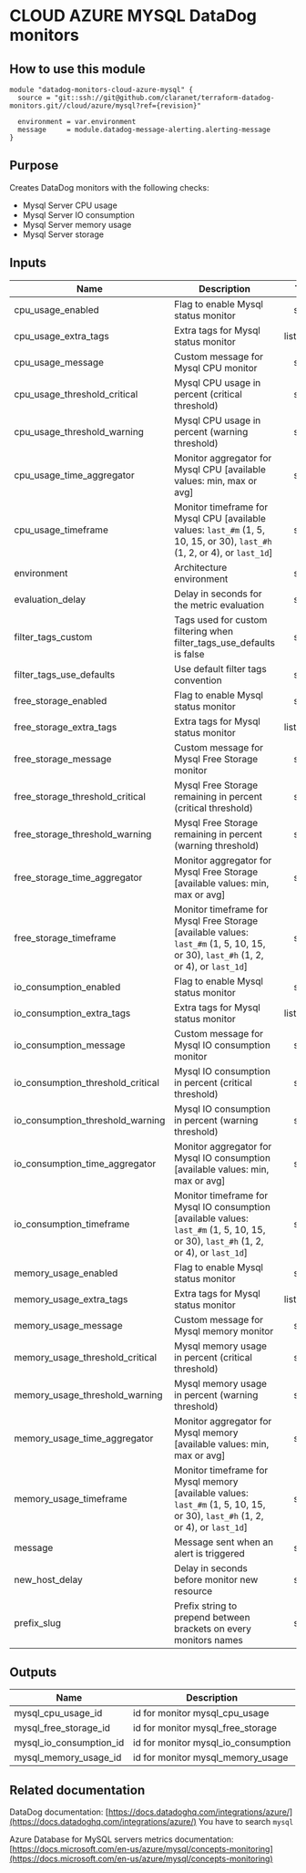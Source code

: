 # CLOUD AZURE MYSQL DataDog monitors

## How to use this module

```
module "datadog-monitors-cloud-azure-mysql" {
  source = "git::ssh://git@github.com/claranet/terraform-datadog-monitors.git//cloud/azure/mysql?ref={revision}"

  environment = var.environment
  message     = module.datadog-message-alerting.alerting-message
}

```

## Purpose

Creates DataDog monitors with the following checks:

- Mysql Server CPU usage
- Mysql Server IO consumption
- Mysql Server memory usage
- Mysql Server storage

## Inputs

| Name | Description | Type | Default | Required |
|------|-------------|:----:|:-----:|:-----:|
| cpu\_usage\_enabled | Flag to enable Mysql status monitor | string | `"true"` | no |
| cpu\_usage\_extra\_tags | Extra tags for Mysql status monitor | list(string) | `[]` | no |
| cpu\_usage\_message | Custom message for Mysql CPU monitor | string | `""` | no |
| cpu\_usage\_threshold\_critical | Mysql CPU usage in percent (critical threshold) | string | `"90"` | no |
| cpu\_usage\_threshold\_warning | Mysql CPU usage in percent (warning threshold) | string | `"80"` | no |
| cpu\_usage\_time\_aggregator | Monitor aggregator for Mysql CPU [available values: min, max or avg] | string | `"min"` | no |
| cpu\_usage\_timeframe | Monitor timeframe for Mysql CPU [available values: `last_#m` (1, 5, 10, 15, or 30), `last_#h` (1, 2, or 4), or `last_1d`] | string | `"last_15m"` | no |
| environment | Architecture environment | string | n/a | yes |
| evaluation\_delay | Delay in seconds for the metric evaluation | string | `"900"` | no |
| filter\_tags\_custom | Tags used for custom filtering when filter_tags_use_defaults is false | string | `"*"` | no |
| filter\_tags\_use\_defaults | Use default filter tags convention | string | `"true"` | no |
| free\_storage\_enabled | Flag to enable Mysql status monitor | string | `"true"` | no |
| free\_storage\_extra\_tags | Extra tags for Mysql status monitor | list(string) | `[]` | no |
| free\_storage\_message | Custom message for Mysql Free Storage monitor | string | `""` | no |
| free\_storage\_threshold\_critical | Mysql Free Storage remaining in percent (critical threshold) | string | `"10"` | no |
| free\_storage\_threshold\_warning | Mysql Free Storage remaining in percent (warning threshold) | string | `"20"` | no |
| free\_storage\_time\_aggregator | Monitor aggregator for Mysql Free Storage [available values: min, max or avg] | string | `"min"` | no |
| free\_storage\_timeframe | Monitor timeframe for Mysql Free Storage [available values: `last_#m` (1, 5, 10, 15, or 30), `last_#h` (1, 2, or 4), or `last_1d`] | string | `"last_15m"` | no |
| io\_consumption\_enabled | Flag to enable Mysql status monitor | string | `"true"` | no |
| io\_consumption\_extra\_tags | Extra tags for Mysql status monitor | list(string) | `[]` | no |
| io\_consumption\_message | Custom message for Mysql IO consumption monitor | string | `""` | no |
| io\_consumption\_threshold\_critical | Mysql IO consumption in percent (critical threshold) | string | `"90"` | no |
| io\_consumption\_threshold\_warning | Mysql IO consumption in percent (warning threshold) | string | `"80"` | no |
| io\_consumption\_time\_aggregator | Monitor aggregator for Mysql IO consumption [available values: min, max or avg] | string | `"min"` | no |
| io\_consumption\_timeframe | Monitor timeframe for Mysql IO consumption [available values: `last_#m` (1, 5, 10, 15, or 30), `last_#h` (1, 2, or 4), or `last_1d`] | string | `"last_15m"` | no |
| memory\_usage\_enabled | Flag to enable Mysql status monitor | string | `"true"` | no |
| memory\_usage\_extra\_tags | Extra tags for Mysql status monitor | list(string) | `[]` | no |
| memory\_usage\_message | Custom message for Mysql memory monitor | string | `""` | no |
| memory\_usage\_threshold\_critical | Mysql memory usage in percent (critical threshold) | string | `"90"` | no |
| memory\_usage\_threshold\_warning | Mysql memory usage in percent (warning threshold) | string | `"80"` | no |
| memory\_usage\_time\_aggregator | Monitor aggregator for Mysql memory [available values: min, max or avg] | string | `"min"` | no |
| memory\_usage\_timeframe | Monitor timeframe for Mysql memory [available values: `last_#m` (1, 5, 10, 15, or 30), `last_#h` (1, 2, or 4), or `last_1d`] | string | `"last_15m"` | no |
| message | Message sent when an alert is triggered | string | n/a | yes |
| new\_host\_delay | Delay in seconds before monitor new resource | string | `"300"` | no |
| prefix\_slug | Prefix string to prepend between brackets on every monitors names | string | `""` | no |

## Outputs

| Name | Description |
|------|-------------|
| mysql\_cpu\_usage\_id | id for monitor mysql_cpu_usage |
| mysql\_free\_storage\_id | id for monitor mysql_free_storage |
| mysql\_io\_consumption\_id | id for monitor mysql_io_consumption |
| mysql\_memory\_usage\_id | id for monitor mysql_memory_usage |

## Related documentation

DataDog documentation: [https://docs.datadoghq.com/integrations/azure/](https://docs.datadoghq.com/integrations/azure/)
You have to search `mysql`

Azure Database for MySQL servers metrics documentation: [https://docs.microsoft.com/en-us/azure/mysql/concepts-monitoring](https://docs.microsoft.com/en-us/azure/mysql/concepts-monitoring)

